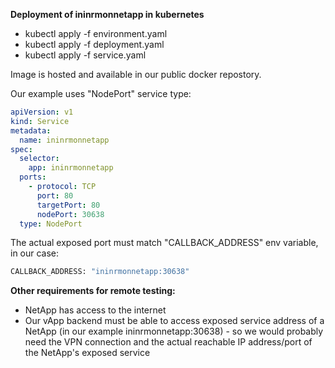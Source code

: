 **Deployment of ininrmonnetapp in kubernetes**

 - kubectl apply -f environment.yaml
 - kubectl apply -f deployment.yaml
 - kubectl apply -f service.yaml

Image is hosted and available in our public docker repostory. 

Our example uses "NodePort" service type:

```yaml
apiVersion: v1
kind: Service
metadata:
  name: ininrmonnetapp
spec:
  selector:
    app: ininrmonnetapp
  ports:
    - protocol: TCP
      port: 80
      targetPort: 80
      nodePort: 30638
  type: NodePort
```

The actual exposed port must match "CALLBACK_ADDRESS" env variable, in our case:

```bash
CALLBACK_ADDRESS: "ininrmonnetapp:30638"
```

**Other requirements for remote testing:**

 - NetApp has access to the internet
 - Our vApp backend must be able to access exposed service address of a NetApp (in our example ininrmonnetapp:30638) - so we would probably need the VPN connection and the actual reachable IP address/port of the NetApp's exposed service
